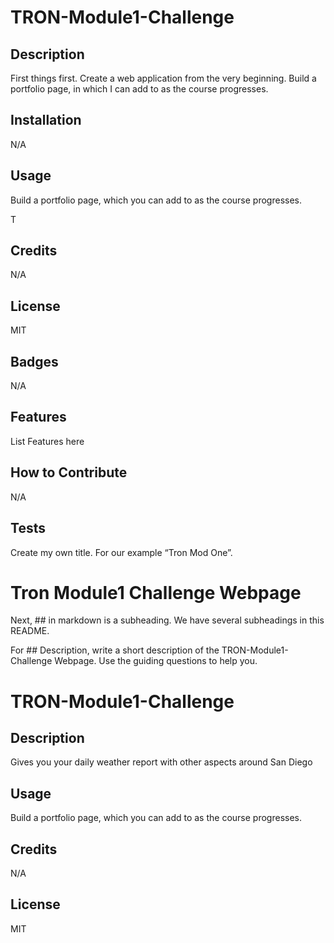 # TRON-Module1-Challenge

## Description

First things first. Create a web application from the very beginning. Build a portfolio page, in which I can add to as the course progresses. 



## Installation

N/A

## Usage

Build a portfolio page, which you can add to as the course progresses.

T
## Credits

N/A

## License

MIT

## Badges

N/A

## Features

List Features here

## How to Contribute

N/A

## Tests

Create my own title. For our example  “Tron Mod One”.
  # Tron Module1 Challenge Webpage
Next, ## in markdown is a subheading. We have several subheadings in this README.

For ## Description, write a short description of the TRON-Module1-Challenge Webpage. Use the guiding questions to help you.


# TRON-Module1-Challenge

## Description

Gives you your daily weather report with other aspects around San Diego


## Usage

Build a portfolio page, which you can add to as the course progresses.

## Credits

N/A

## License

MIT
